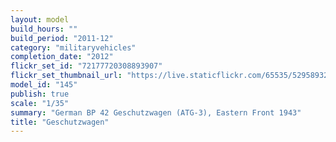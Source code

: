 ```yaml
---
layout: model
build_hours: ""
build_period: "2011-12"
category: "militaryvehicles"
completion_date: "2012"
flickr_set_id: "72177720308893907"
flickr_set_thumbnail_url: "https://live.staticflickr.com/65535/52958932578_0376863b14_m.jpg"
model_id: "145"
publish: true
scale: "1/35"
summary: "German BP 42 Geschutzwagen (ATG-3), Eastern Front 1943"
title: "Geschutzwagen"
---
```



